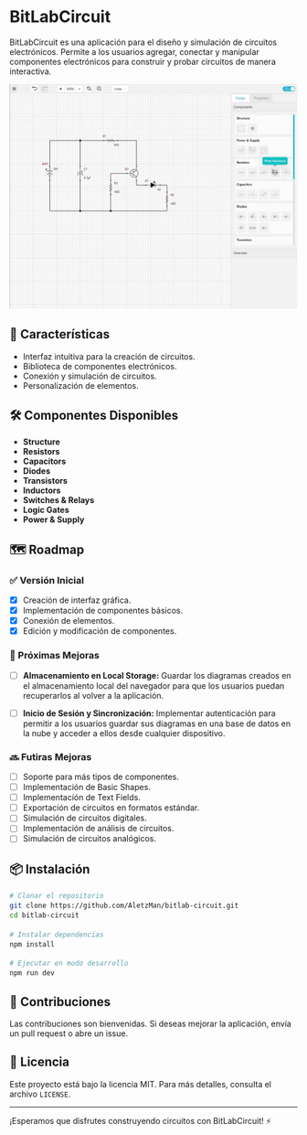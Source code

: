 # BitLabCircuit

BitLabCircuit es una aplicación para el diseño y simulación de circuitos electrónicos. Permite a los usuarios agregar, conectar y manipular componentes electrónicos para construir y probar circuitos de manera interactiva.

<img src="https://raw.githubusercontent.com/AletzMan/ImagesStorage/refs/heads/main/bitlab-circuit/ScreenshotPreview.webp"/>

## 🚀 Características

- Interfaz intuitiva para la creación de circuitos.
- Biblioteca de componentes electrónicos.
- Conexión y simulación de circuitos.
- Personalización de elementos.

## 🛠️ Componentes Disponibles

- **Structure**  
- **Resistors**  
- **Capacitors**  
- **Diodes**  
- **Transistors**  
- **Inductors**  
- **Switches & Relays**  
- **Logic Gates**  
- **Power & Supply**  

## 🗺️ Roadmap

### ✅ Versión Inicial
- [x] Creación de interfaz gráfica.
- [x] Implementación de componentes básicos.
- [x] Conexión de elementos.
- [x] Edición y modificación de componentes.

### 🚀 Próximas Mejoras
- [ ] **Almacenamiento en Local Storage:** Guardar los diagramas creados en el almacenamiento local del navegador para que los usuarios puedan recuperarlos al volver a la aplicación.
- [ ] **Inicio de Sesión y Sincronización:** Implementar autenticación para permitir a los usuarios guardar sus diagramas en una base de datos en la nube y acceder a ellos desde cualquier dispositivo.


### 🔜 Futiras Mejoras 
- [ ] Soporte para más tipos de componentes.
- [ ] Implementación de Basic Shapes.
- [ ] Implementación de Text Fields.
- [ ] Exportación de circuitos en formatos estándar.
- [ ] Simulación de circuitos digitales.
- [ ] Implementación de análisis de circuitos.
- [ ] Simulación de circuitos analógicos.

## 📦 Instalación
```bash
# Clonar el repositorio
git clone https://github.com/AletzMan/bitlab-circuit.git
cd bitlab-circuit

# Instalar dependencias
npm install

# Ejecutar en modo desarrollo
npm run dev
```

## 🤝 Contribuciones
Las contribuciones son bienvenidas. Si deseas mejorar la aplicación, envía un pull request o abre un issue.

## 📜 Licencia
Este proyecto está bajo la licencia MIT. Para más detalles, consulta el archivo `LICENSE`.

---

¡Esperamos que disfrutes construyendo circuitos con BitLabCircuit! ⚡

